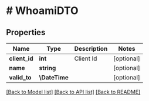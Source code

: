 # # WhoamiDTO

## Properties

Name | Type | Description | Notes
------------ | ------------- | ------------- | -------------
**client_id** | **int** | Client Id | [optional]
**name** | **string** |  | [optional]
**valid_to** | **\DateTime** |  | [optional]

[[Back to Model list]](../../README.md#models) [[Back to API list]](../../README.md#endpoints) [[Back to README]](../../README.md)
